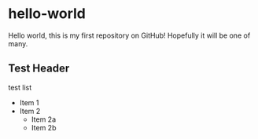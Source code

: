 # hello-world
Hello world, this is my first repository on GitHub!
Hopefully it will be one of many.

## Test Header

test list

* Item 1
* Item 2
  * Item 2a
  * Item 2b

